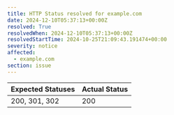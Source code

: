 ```yaml
---
title: HTTP Status resolved for example.com
date: 2024-12-10T05:37:13+00:00Z
resolved: True
resolvedWhen: 2024-12-10T05:37:13+00:00Z
resolvedStartTime: 2024-10-25T21:09:43.191474+00:00
severity: notice
affected:
  - example.com
section: issue
---
```


| Expected Statuses | Actual Status  |
|-------------------|----------------|
| 200, 301, 302 | 200 |
